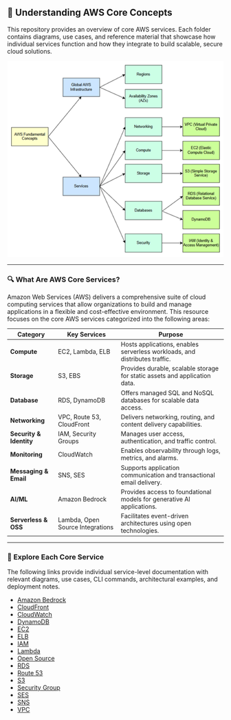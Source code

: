 ## 🚀 Understanding AWS Core Concepts

This repository provides an overview of core AWS services. Each folder contains diagrams, use cases, and reference material that showcase how individual services function and how they integrate to build scalable, secure cloud solutions.

![AWS](Assets/AWS.png)

---

### 🔍 What Are AWS Core Services?

Amazon Web Services (AWS) delivers a comprehensive suite of cloud computing services that allow organizations to build and manage applications in a flexible and cost-effective environment. This resource focuses on the core AWS services categorized into the following areas:

| Category               | Key Services                     | Purpose                                                                 |
|------------------------|----------------------------------|-------------------------------------------------------------------------|
| **Compute**            | EC2, Lambda, ELB                 | Hosts applications, enables serverless workloads, and distributes traffic. |
| **Storage**            | S3, EBS                          | Provides durable, scalable storage for static assets and application data. |
| **Database**           | RDS, DynamoDB                    | Offers managed SQL and NoSQL databases for scalable data access.       |
| **Networking**         | VPC, Route 53, CloudFront        | Delivers networking, routing, and content delivery capabilities.        |
| **Security & Identity**| IAM, Security Groups             | Manages user access, authentication, and traffic control.               |
| **Monitoring**         | CloudWatch                       | Enables observability through logs, metrics, and alarms.                |
| **Messaging & Email**  | SNS, SES                         | Supports application communication and transactional email delivery.   |
| **AI/ML**              | Amazon Bedrock                   | Provides access to foundational models for generative AI applications. |
| **Serverless & OSS**   | Lambda, Open Source Integrations | Facilitates event-driven architectures using open technologies.         |

---

### 📘 Explore Each Core Service

The following links provide individual service-level documentation with relevant diagrams, use cases, CLI commands, architectural examples, and deployment notes.

- [Amazon Bedrock](amazon-bedrock/README.md)
- [CloudFront](cloudfront/README.md)
- [CloudWatch](cloudwatch/README.md)
- [DynamoDB](dynamodb/README.md)
- [EC2](ec2/README.md)
- [ELB](elb/README.md)
- [IAM](iam/README.md)
- [Lambda](lambda/README.md)
- [Open Source](opensource/README.md)
- [RDS](rds/README.md)
- [Route 53](route53/README.md)
- [S3](s3/README.md)
- [Security Group](security-group/README.md)
- [SES](ses/README.md)
- [SNS](sns/README.md)
- [VPC](vpc/README.md)